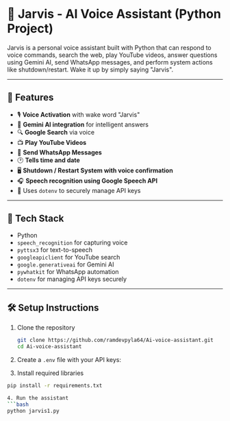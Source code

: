 # 🤖 Jarvis - AI Voice Assistant (Python Project)

Jarvis is a personal voice assistant built with Python that can respond to voice commands, search the web, play YouTube videos, answer questions using Gemini AI, send WhatsApp messages, and perform system actions like shutdown/restart. Wake it up by simply saying "Jarvis".

---

## 🎯 Features

- 🎙️ **Voice Activation** with wake word "Jarvis"
- 💬 **Gemini AI integration** for intelligent answers
- 🔍 **Google Search** via voice
- 📺 **Play YouTube Videos**
- 📱 **Send WhatsApp Messages**
- 🕑 **Tells time and date**
- 🖥️ **Shutdown / Restart System with voice confirmation**
- 🎧 **Speech recognition using Google Speech API**
- 🧠 Uses `dotenv` to securely manage API keys

---

## 🧠 Tech Stack

- Python
- `speech_recognition` for capturing voice
- `pyttsx3` for text-to-speech
- `googleapiclient` for YouTube search
- `google.generativeai` for Gemini AI
- `pywhatkit` for WhatsApp automation
- `dotenv` for managing API keys securely

---

## 🛠 Setup Instructions

1. Clone the repository  
   ```bash
   git clone https://github.com/ramdevpyla64/Ai-voice-assistant.git
   cd Ai-voice-assistant
2. Create a `.env` file with your API keys:

3. Install required libraries  
```bash
pip install -r requirements.txt

4. Run the assistant
```bash
python jarvis1.py
